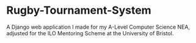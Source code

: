 # Rugby-Tournament-System

A Django web application I made for my A-Level Computer Science NEA, adjusted for the ILO Mentoring Scheme at the University of Bristol.
